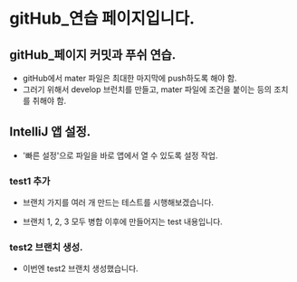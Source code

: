 # gitHub\_연습 페이지입니다.

## gitHub\_페이지 커밋과 푸쉬 연습.

- gitHub에서 mater 파일은 최대한 마지막에 push하도록 해야 함.
- 그러기 위해서 develop 브런치를 만들고, mater 파일에 조건을 붙이는 등의 조치를 취해야 함.

## IntelliJ 앱 설정.

- '빠른 설정'으로 파일을 바로 앱에서 열 수 있도록 설정 작업.

### test1 추가

- 브랜치 가지를 여러 개 만드는 테스트를 시행해보겠습니다.

- 브랜치 1, 2, 3 모두 병합 이후에 만들어지는 test 내용입니다.

### test2 브랜치 생성.

- 이번엔 test2 브랜치 생성했습니다.
